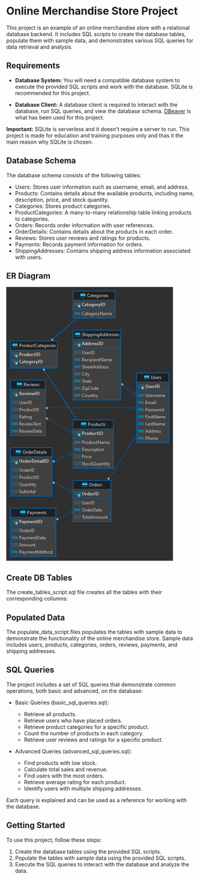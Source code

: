 # Online Merchandise Store Project

This project is an example of an online merchandise store with a relational database backend. It includes SQL scripts to create the database tables, populate them with sample data, and demonstrates various SQL queries for data retrieval and analysis.

## Requirements


- **Database System:** You will need a compatible database system to execute the provided SQL scripts and work with the database. SQLite is recommended for this project.

- **Database Client:** A database client is required to interact with the database, run SQL queries, and view the database schema. [DBeaver](https://dbeaver.io/) is what has been used for this project. 

**Important:** SQLite is serverless and it doesn't require a server to run. This project is made for education and training purposes only and thas it the main reason why SQLite is chosen. 

## Database Schema

The database schema consists of the following tables:

- Users: Stores user information such as username, email, and address.
- Products: Contains details about the available products, including name, description, price, and stock quantity.
- Categories: Stores product categories.
- ProductCategories: A many-to-many relationship table linking products to categories.
- Orders: Records order information with user references.
- OrderDetails: Contains details about the products in each order.
- Reviews: Stores user reviews and ratings for products.
- Payments: Records payment information for orders.
- ShippingAddresses: Contains shipping address information associated with users.

## ER Diagram
![plot](./img/MerchStore_ER_Diagram.png)

## Create DB Tables

The create_tables_script.sql file creates all the tables with their corresponding collumns:

## Populated Data

The populate_data_script.files populates the tables with sample data to demonstrate the functionality of the online merchandise store. Sample data includes users, products, categories, orders, reviews, payments, and shipping addresses.

## SQL Queries

The project includes a set of SQL queries that demonstrate common operations, both basic and advanced, on the database:

- Basic Queries (basic_sql_queries.sql):
  - Retrieve all products.
  - Retrieve users who have placed orders.
  - Retrieve product categories for a specific product.
  - Count the number of products in each category.
  - Retrieve user reviews and ratings for a specific product.

- Advanced Queries (advanced_sql_queries.sql):
  - Find products with low stock.
  - Calculate total sales and revenue.
  - Find users with the most orders.
  - Retrieve average rating for each product.
  - Identify users with multiple shipping addresses.

Each query is explained and can be used as a reference for working with the database.

## Getting Started

To use this project, follow these steps:

1. Create the database tables using the provided SQL scripts.
2. Populate the tables with sample data using the provided SQL scripts.
3. Execute the SQL queries to interact with the database and analyze the data.

